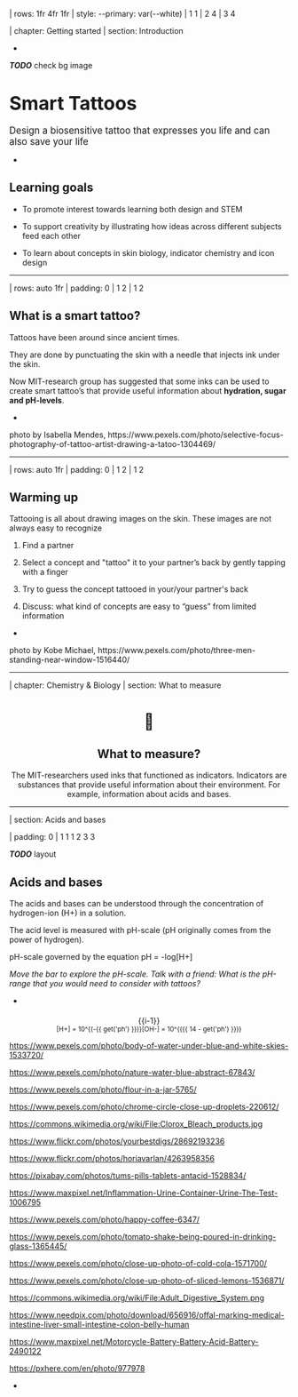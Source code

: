 | rows: 1fr 4fr 1fr
| style: --primary: var(--white)
| 1 1
| 2 4
| 3 4

| chapter: Getting started
| section: Introduction

<Background />

-

**_TODO_** check bg image

# <big>Smart Tattoos</big>

<big>Design a biosensitive tattoo that expresses you life and can also save your life</big>

-

<f-next-button title="Start" />

<f-notes style="--primary: var(--black)">

## Learning goals

- To promote interest towards learning both design and STEM

- To support creativity by illustrating how ideas across different subjects feed each other

- To learn about concepts in skin biology, indicator chemistry and icon design

</f-notes>

---

| rows: auto 1fr
| padding: 0
| 1 2
| 1 2

<div style="padding:var(--content-padding);">

## What is a smart tattoo?

Tattoos have been around since ancient times.

They are done by punctuating the skin with a needle that injects ink under the skin.

Now MIT-research group has suggested that some inks can be used to create smart tattoo’s that provide useful information about **hydration, sugar and pH-levels**.

</div>

-

<f-image src="images/art-artist-drawing-1304469.jpg" />

<f-notes title="credits">
photo by Isabella Mendes,
https://www.pexels.com/photo/selective-focus-photography-of-tattoo-artist-drawing-a-tatoo-1304469/
</f-notes>

---

| rows: auto 1fr
| padding: 0
| 1 2
| 1 2

<section style="padding:var(--content-padding);">

## Warming up

Tattooing is all about drawing images on the skin. These images are not always easy to recognize

1. Find a partner

2. Select a concept and "tattoo" it to your partner’s back by gently tapping with a finger

3. Try to guess the concept tattooed in your/your partner's back

4. Discuss: what kind of concepts are easy to “guess” from limited information

</section>

-

<f-image style="background-position: 40%" src="images/bags-best-friends-daylight-1516440.jpg" />

<f-notes title="credits">
photo by Kobe Michael,
https://www.pexels.com/photo/three-men-standing-near-window-1516440/
</f-notes>

---

| chapter: Chemistry & Biology
| section: What to measure

<center style="flex-direction: column">

# 🧪

## What to measure?

The MIT-researchers used inks that functioned as indicators.
Indicators are substances that provide useful information about their environment.
For example, information about acids and bases.

</center>

---

| section: Acids and bases

| padding: 0
| 1 1 1 2 3 3

<section>

**_TODO_** layout

## Acids and bases

The acids and bases can be understood through the concentration of hydrogen-ion <f-math inline blue>(H+)</f-math> in a solution.

The acid level is measured with pH-scale (pH originally comes from the power of hydrogen).

pH-scale governed by the equation <f-math inline>pH = -log[H+]</f-math>

<f-slider set="ph" :value=7 :to=14 integer title="ph: " style="padding: calc(var(--content-padding)/2) 0" />

_Move the bar to explore the pH-scale. Talk with a friend: What is the pH-range that you would need to consider with tattoos?_

</section>

-

<section>
<div style="display: flex; align-items: center; flex-direction: column; position: relative">
  <f-artboard :width="280" :height="300" :step="20" style="margin-top: 5px" >
  	<f-line :x1="40" :y1="310 - i*20" :x2="240" :y2="310 - i*20" v-for="i in 15" />
    <f-rect style="transition: all .2s ease-in-out" :x="-100" :y="-290" :stroke="none" :fill="color('red')" :width="40" :height="280 - get('ph')*20" :rotation="180"/>
    <f-rect style="transition: all .2s ease-in-out" :x="-220" :y="-290" :stroke="none" :fill="color('blue')" :width="40" :height="get('ph')*20" :rotation="180"/>
    <f-text :x="20" :y="313 - i*20" v-for="i in 15">{{i-1}}</f-text>
  </f-artboard>
  <div style="display: flex; justify-content: center"> 
    <small>
      <f-math inline :update="get('ph')">
      [H+] = 10^{(-{{ get('ph') }})}
      </f-math>
    </small>  
    <small>
      <f-math inline :update="get('ph')">
      [OH-] = 10^{({{ 14 - get('ph') }})}
      </f-math>
    </small>
    </div>
</div>
</section>

<f-notes title="credits">

https://www.pexels.com/photo/body-of-water-under-blue-and-white-skies-1533720/

https://www.pexels.com/photo/nature-water-blue-abstract-67843/

https://www.pexels.com/photo/flour-in-a-jar-5765/

https://www.pexels.com/photo/chrome-circle-close-up-droplets-220612/

https://commons.wikimedia.org/wiki/File:Clorox_Bleach_products.jpg

https://www.flickr.com/photos/yourbestdigs/28692193236

https://www.flickr.com/photos/horiavarlan/4263958356

https://pixabay.com/photos/tums-pills-tablets-antacid-1528834/

https://www.maxpixel.net/Inflammation-Urine-Container-Urine-The-Test-1006795

https://www.pexels.com/photo/happy-coffee-6347/

https://www.pexels.com/photo/tomato-shake-being-poured-in-drinking-glass-1365445/

https://www.pexels.com/photo/close-up-photo-of-cold-cola-1571700/

https://www.pexels.com/photo/close-up-photo-of-sliced-lemons-1536871/

https://commons.wikimedia.org/wiki/File:Adult_Digestive_System.png

https://www.needpix.com/photo/download/656916/offal-marking-medical-intestine-liver-small-intestine-colon-belly-human

https://www.maxpixel.net/Motorcycle-Battery-Battery-Acid-Battery-2490122

https://pxhere.com/en/photo/977978

</f-notes>

-

<div style="position: relative; height: 100%">
<big style="
color: var(--white); 
z-index: 1; 
padding: var(--content-padding); 
position: absolute; 
bottom: 0; 
left: 0; 
right: 0;
background: linear-gradient(to bottom, rgba(0,0,0,0) 0%,rgba(0,0,0,0.65) 100%);
">{{ ['Battery acid','Stomach acid','Lemon juice','Soda','Tomato juice','Black coffee','Urine (average)','Pure water','Seawater','Baking Soda','Antacid tablets','Soap','Ammonia','Bleach','Drain cleaner'][get('ph')] }}</big>
<f-image style="z-index: -1; position: absolute; left: 0; top: 0; bottom: 0; right: 0; background-position: center center; background-size: cover" :src="'images/ph/' + get('ph') + '.jpg'" />
</div>

---

| section: Indicators
| padding: 0

<section>

## Indicators

move the pH-bar. Why does the color change?

<f-slider set="ph" :value=7 :to=14 integer title="ph: "  style="padding: calc(var(--content-padding)/2) 0" />

_When designing your indicator, you may need to consider the visibility of the color change. How accurate is the information offered by the color change?_

<div style="display: flex">

> <small><small>Phenol red: The structural parts indicated by the red color undergo changes as the pH is increased changing the colour of the molecule.</small></small>

<img style="width: auto" src="images/phenol.png" />

</div>

</section>

-

<div :style="{backgroundColor: hsl(56-get('ph')*4,80,70,1)}" style="position: relative; height: 100%">
<f-image style="position: absolute; left: 0; top: 0; bottom: 0; right: 0; background-size: cover" src="images/glass.png" />
</div>

---

| chapter: Semiotics & design
| section: Designing things

<center style="flex-direction: column">

# 👩‍🎨

## Designing <strike>a symbol</strike> <strike>an icon</strike> <strike>a pictogram</strike> a tattoo

Now we have to think about how our tattoo looks, feels, and most importantly - functions!

</center>

---

| padding: 0
| style: overflow: hidden

<div style="padding: var(--content-padding);">

## Life or death?

How can you make sure that others understand what your tattoo is about?

Try to visualise some abstract phenomena, like life (or death), by sketching something on a piece of paper.

After you've finished, show your creation to others, or draw it on a whiteboard.

What did you draw, and why? Does it differ from your friend's drawings?
Why do we use these particular things to mean something, can everyone understand them the same way everywhere else, in all situations?

</div>

-

<div style=" position: relative;
    overflow: hidden;
    width: 100%;
    height: 100%;">
<f-scene responsive >
  <f-group position="1 1">
    <f-rotation :duration="30000">
      <f-spin-pattern count="6" :scale="1" :r="0.9">
        <f-text :scale="4">💀</f-text>
      </f-spin-pattern>
    </f-rotation>
    <f-rotation :duration="60000">
      <f-spin-pattern count="12" :scale="1" :r="2" rotation="30">
        <f-text :scale="4">😇</f-text>
      </f-spin-pattern>
    </f-rotation>
  </f-group>
</f-scene>
</div>

---

| padding: 0
| section: Glossary of signs
| style: overflow-x: hidden

<div style="
  padding: var(--content-padding); 
  background-color: var(--white);
  border-radius: 0 0 1rem 0;
  box-shadow: 0 0 10rem 10rem var(--white);
">

## What are we talking about?

The study of how we describe meaning to something is called **semiotics**. The main subject of semiotics is the **sign**, i. e. something that has meaning to someone else, in some context. **symbol** is a type of sign, and a **pictogram** is a type of visual symbol, that could also be called an **icon**.

</div>

-

<EmojiBg />

---

| section: Context is key
| padding: 0
| style: overflow-x: hidden

<div style="
  padding: var(--content-padding); 
  background-color: var(--white);
  border-radius: 0 0 1rem 0;
  box-shadow: 0 0 10rem 10rem var(--white);
">

## Context is key

Symbols are always understood in some **context**. The symbol ☠️ could refer to a dangerous area, a poisonous liquid, or a jolly pirate ship at a kid's birthday party.

Symbols can also mean different things to different people. Symbols are **conventional**, which mean that they are agreed upon to mean something, and not everyone may know all of these agreements. A kid may link the ☠️ symbol to pirates of the Carribean, a doctor in a hospital to something else entirely.

</div>

-

<EmojiBg />

---

| section: Form & Style
| padding: 0
| style: overflow-x: hidden

<div style="
  padding: var(--content-padding); 
  background-color: var(--white);
  border-radius: 0 0 1rem 0;
  box-shadow: 0 0 10rem 10rem var(--white);
">

## Form or function?

The way a symbol is presented is also part of the context. Simple lines and bold swatches of color are usually more readable at a glance. Detailed drawings are more decorative, but don't convey information that easily. For that reason, different styles are used for different purposes - if the purpose is to convey important information quickly, then the symbol should be as simple (readable) as possible.

If the functionality of the symbol is not that important, or the main function of the symbol is to be decorative, then there is more room to experiment with the form - or how the symbol looks like.

</div>

-

<EmojiBg />

---

## Style or substance?

Think and discuss - what are the things you need to pay attention to when designing a good icon? What are the dos and the don't-s?

To your right there are three sets of symbols, or icons, of different level of detail and style of drawing.
Try to think, in what context, and for what these could be used, and try to sketch the missing icon in the corresponding style.

When you have finished, click the button to reveal the original icon design and compare it to your result.

What is better in your design, what could still be improved?

-

<f-value :value="['./images/beverages_icons_missing.png', './images/beverages_icons.png']" set="bevs" />
<img :src="get('bevs', [])[get('bevs_index')]" />
<f-toggle title="Show the cup of tea" set="bevs_index" />

<f-value :value="['./images/candy_icons_missing.png', './images/candy_icons.png']" set="candy" />
<img :src="get('candy', [])[get('candy_index')]" />
<f-toggle title="Show the bag of popcorn" set="candy_index" />

<f-value :value="['./images/fastfood_icons_missing.png', './images/fastfood_icons.png']" set="food" />
<img :src="get('food', [])[get('food_index')]" />
<f-toggle title="Show the double cheeseburger" set="food_index" />

---

| chapter: Testing the tattoo
| section: Back to tattooing

## Back to tattooing

Tattoos have always had strong symbolic meaning - **cultural**, to convey some message about the bearer to other members of society - and / or **personal**, to mean something to the bearer herself.

What meaning or function would your **smart tattoo** have? Would it be personal, functional or cultural? Does it have to be understood by everyone, at a glance? Or could it be secret and personal, only understood by the bearer?

Tattoos become <span style="filter: blur(1px)">**blurry**</span> over time and lose their sharpness. Think about how you should design icons for tattoos to reduce these effects?

> ~learn more about tattoo permanence~ <f-rightarrow-icon />

-

<f-video src="https://www.youtube.com/watch?v=DMuBif1mJz0" />

<f-video src="https://www.youtube.com/watch?v=6I9tenSb-Zg" />

---

| section: Deciding the conditions

## Deciding the conditions

In theory, chemicals can be engineered to react to any type of a condition in human body and produce a color.
Decide with your pair a condition that would be important to make visible or measurable with a tattoo.
Justify your choice with arguments.
Write down the condition to a piece of paper.

-

**_ERIK: photo / illustration pls_**

---

| section: Creating the appearance

## Creating the appearance

Sketch out the appearance of the smart tattoo, considering

1. the basics of icon design

2. the cultural context of the symbol

3. the specifics of the 'material'

4. the basic principles of pictography and icon design

### Time to test your tattoo

After sketching it is time to look how your tattoo would look like. Test your design in real life,
by sketching it on a friend 😃, and/or by uploading it to the tattoo-simulator on the next slide.

-

**_ERIK: photo / illustration pls_**

---

<Simulator />

---

| section: Wrapping up
| 1 1 2
| padding: 0

<f-image src="./images/model2.jpg" style="transform: scale(-1, 1); " />

-

<section>

## Wrapping up

#### Related DesignSTEM projects

The learning never stops. For example, you can next learn about:
chemistry of inks by conducting experiments
Tattoo permanence model by conducting biological experiments

<a href="../colorblindness">Color Vision Deficiency & Accessi­bility</a> contains a lot of interactive material about color and considering human condition.

<a class="tertiary" href="../"><f-leftarrow-icon /> Back to projects</a>

</section>
